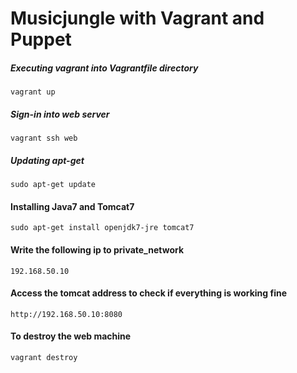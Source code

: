 # Musicjungle with Vagrant and Puppet

##### Executing vagrant into Vagrantfile directory
```
vagrant up
```

##### Sign-in into web server
```
vagrant ssh web
```

##### Updating apt-get
```
sudo apt-get update
```

#### Installing Java7 and Tomcat7
```
sudo apt-get install openjdk7-jre tomcat7
```

#### Write the following ip to private_network
```
192.168.50.10
```

#### Access the tomcat address to check if everything is working fine
```
http://192.168.50.10:8080
```

#### To destroy the web machine
```
vagrant destroy
```
